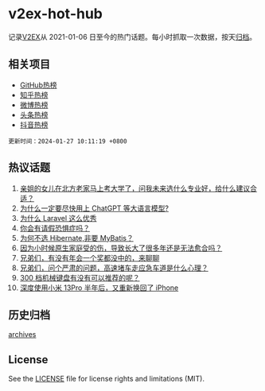 # v2ex-hot-hub

 记录[V2EX](https://www.v2ex.com/)从 2021-01-06 日至今的热门话题。每小时抓取一次数据，按天[归档](archives)。
 
 ## 相关项目

- [GitHub热榜](https://github.com/snaildev/github-hot-hub)
- [知乎热榜](https://github.com/snaildev/zhihu-hot-hub)
- [微博热榜](https://github.com/snaildev/weibo-hot-hub)
- [头条热榜](https://github.com/snaildev/toutiao-hot-hub)
- [抖音热榜](https://github.com/snaildev/douyin-hot-hub)


 `更新时间：2024-01-27 10:11:19 +0800`

## 热议话题

1. [亲姐的女儿在北方老家马上考大学了，问我未来选什么专业好，给什么建议合适？](https://www.v2ex.com/t/1011683)
1. [为什么一定要尽快用上 ChatGPT 等大语言模型?](https://www.v2ex.com/t/1011694)
1. [为什么 Laravel 这么优秀](https://www.v2ex.com/t/1011696)
1. [你会有请假恐惧症吗？](https://www.v2ex.com/t/1011716)
1. [为何不选 Hibernate,非要 MyBatis？](https://www.v2ex.com/t/1011737)
1. [因为小时候原生家庭受的伤，导致长大了很多年还是无法愈合吗？](https://www.v2ex.com/t/1011778)
1. [兄弟们，有没有年会一个奖都没中的，来聊聊](https://www.v2ex.com/t/1011843)
1. [兄弟们，问个严肃的问题，高速堵车走应急车道是什么心理？](https://www.v2ex.com/t/1011805)
1. [300 档机械键盘有没有可以推荐的呢？](https://www.v2ex.com/t/1011689)
1. [深度使用小米 13Pro 半年后，又重新换回了 iPhone](https://www.v2ex.com/t/1011829)

## 历史归档

[archives](archives)

## License

See the [LICENSE](LICENSE) file for license rights and limitations (MIT).
